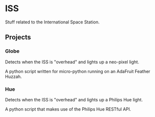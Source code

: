 # ISS
Stuff related to the International Space Station.

## Projects

### Globe
Detects when the ISS is "overhead" and lights up a neo-pixel light.

A python script written for micro-python running on an AdaFruit Feather Huzzah.

### Hue
Detects when the ISS is "overhead" and lights up a Philips Hue light.

A python script that makes use of the Philips Hue RESTful API.
